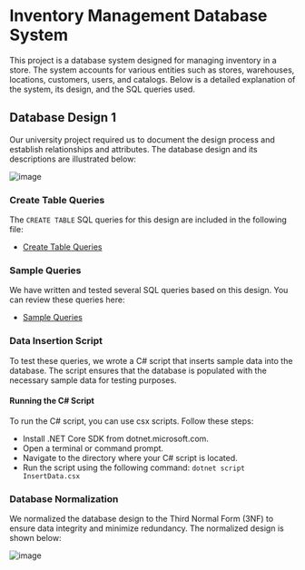 # Inventory Management Database System

This project is a database system designed for managing inventory in a store. The system accounts for various entities such as stores, warehouses, locations, customers, users, and catalogs. Below is a detailed explanation of the system, its design, and the SQL queries used.

## Database Design 1

Our university project required us to document the design process and establish relationships and attributes. The database design and its descriptions are illustrated below:

![image](https://github.com/Erfan4708/Inventory-Management-Database-System/blob/main/Diagrams/project%20E-R%20-%20original.png)

### Create Table Queries

The `CREATE TABLE` SQL queries for this design are included in the following file:

- [Create Table Queries](https://github.com/Erfan4708/Inventory-Management-Database-System/blob/main/Queries/Tabels.sql)

### Sample Queries

We have written and tested several SQL queries based on this design. You can review these queries here:

- [Sample Queries](https://github.com/Erfan4708/Inventory-Management-Database-System/blob/main/Queries/Queries.sql)

### Data Insertion Script

To test these queries, we wrote a C# script that inserts sample data into the database. The script ensures that the database is populated with the necessary sample data for testing purposes.

#### Running the C# Script
To run the C# script, you can use csx scripts. Follow these steps:

- Install .NET Core SDK from dotnet.microsoft.com.
- Open a terminal or command prompt.
- Navigate to the directory where your C# script is located.
- Run the script using the following command:
`dotnet script InsertData.csx`

### Database Normalization

We normalized the database design to the Third Normal Form (3NF) to ensure data integrity and minimize redundancy. The normalized design is shown below:

![image](https://github.com/Erfan4708/Inventory-Management-Database-System/blob/main/Diagrams/project%20E-R%20-%203NF.png)

